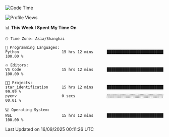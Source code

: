 <!--START_SECTION:waka-->
![Code Time](http://img.shields.io/badge/Code%20Time-3%2C114%20hrs%2030%20mins-blue)

![Profile Views](http://img.shields.io/badge/Profile%20Views-42-blue)

📊 **This Week I Spent My Time On** 

```text
🕑︎ Time Zone: Asia/Shanghai

💬 Programming Languages: 
Python                   15 hrs 12 mins      █████████████████████████   100.00 % 

🔥 Editors: 
VS Code                  15 hrs 12 mins      █████████████████████████   100.00 % 

🐱‍💻 Projects: 
star_identification      15 hrs 12 mins      █████████████████████████   99.99 % 
pyenv                    0 secs              ░░░░░░░░░░░░░░░░░░░░░░░░░   00.01 % 

💻 Operating System: 
WSL                      15 hrs 12 mins      █████████████████████████   100.00 % 
```


 Last Updated on 16/09/2025 00:11:26 UTC
<!--END_SECTION:waka-->